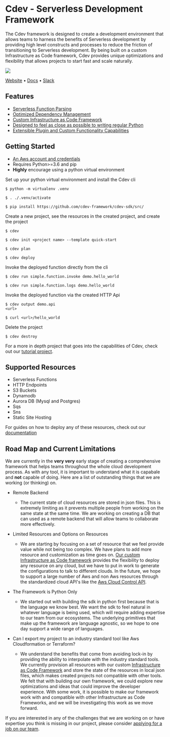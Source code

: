 # Cdev - Serverless Development Framework

The Cdev framework is designed to create a development environment that allows teams to harness the benefits of Serverless development by providing high level constructs and processes to reduce the friction of transitioning to Serverless development. By being built on a custom Infrastructure as Code framework, Cdev provides unique optimizations and flexibility that allows projects to start fast and scale naturally. 

[![](https://cdevframework.io/images/github_banner.png)](https://cdevframework.io)


[Website](https://cdevframework.io/) • [Docs](https://cdevframework.io/docs/) • [Slack](https://slack.com/)


## Features
- [Serverless Function Parsing](https://cdevframework.io/docs/)
- [Optimized Dependency Management](https://cdevframework.io/docs/)
- [Custom Infrastructure as Code Framework](/src/core)
- [Designed to feel as close as possible to writing regular Python](https://cdevframework.io/docs/)
- [Extensible Plugin and Custom Functionality Capabilities](https://cdevframework.io/docs/)

## Getting Started 
- [An Aws account and credentials](https://aws.amazon.com/)
- Requires Python>=3.6 and pip
- **Highly** encourage using a python virtual environment

Set up your python virtual environment and install the Cdev cli
```
$ python -m virtualenv .venv

$ . ./.venv/activate

$ pip install https://github.com/cdev-framework/cdev-sdk/src/
```

Create a new project, see the resources in the created project, and create the project
```
$ cdev

$ cdev init <project name> --template quick-start

$ cdev plan

$ cdev deploy
```

Invoke the deployed function directly from the cli
```
$ cdev run simple.function.invoke demo.hello_world

$ cdev run simple.function.logs demo.hello_world 
```

Invoke the deployed function via the created HTTP Api
```
$ cdev output demo.api
<url>

$ curl <url>/hello_world
```

Delete the project
```
$ cdev destroy
```

For a more in depth project that goes into the capabilities of Cdev, check out our [tutorial project](https://cdevframework.io/docs/tutorials).


## Supported Resources
- Serverless Functions
- HTTP Endpoints
- S3 Buckets
- Dynamodb
- Aurora DB (Mysql and Postgres)
- Sqs
- Sns
- Static Site Hosting

For guides on how to deploy any of these resources, check out our [documentation](https://cdevframework.io/docs/)


## Road Map and Current Limitations
We are currently in the **very very** early stage of creating a comprehensive framework that helps teams throughout the whole cloud development process. As with any tool, it is important to understand what it is capabale and **not** capable of doing. Here are a list of outstanding things that we are working (or thinking) on. 

- Remote Backend
    - The current state of cloud resources are stored in json files. This is extremely limiting as it prevents multiple people from working on the same state at the same time. We are working on creating a DB that can used as a remote backend that will allow teams to collaborate more effectively.

- Limited Resources and Options on Resources
    - We are starting by focusing on a set of resource that we feel provide value while not being too complex. We have plans to add more resource and customization as time goes on. [Our custom Infrastructure as Code framework](/src/core) provides the flexibility to deploy any resource on any cloud, but we have to put in work to generate the configurations to talk to different clouds. In the future, we hope to support a large number of Aws and non Aws resources through the standardized cloud API's like the [Aws Cloud Control API](https://aws.amazon.com/cloudcontrolapi/). 

- The Framework is Python Only
    - We started out with building the sdk in python first because that is the language we know best. We want the sdk to feel natural in whatever language is being used, which will require adding expertise to our team from our ecosystems. The underlying primitives that make up the framework are language agnostic, so we hope to one day support a wide range of languages.

- Can I export my project to an industry standard tool like Aws Cloudformation or Terraform?
    - We understand the benefits that come from avoiding lock-in by providing the ability to interpolate with the industry standard tools. We currently provision all resources with our custom [Infrastructure as Code Framework](/src/core) and store the state of the resources in local json files, which makes created projects not compatible with other tools. We felt that with building our own framework, we could explore new optimizations and ideas that could improve the developer experience. With some work, it is possible to make our framework work with and compatible with other Infrastructure as Code Frameworks, and we will be investigating this work as we move forward. 


If you are interested in any of the challenges that we are working on or have expertise you think is missing in our project, please consider [applying for a job on our team](https://cdevframework.io/docs/).
